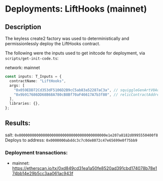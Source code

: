 # Deployments: LiftHooks (mainnet)

## Description

The keyless create2 factory was used to deterministically and permissionlessly deploy the LiftHooks contract.

The following were the inputs used to get initcode for deployment, via `scripts/get-init-code.ts`:

network: mainnet

```typescript
const inputs: T_Inputs = {
  contractName: "LiftHooks",
  args: [
    "0x059EDD72Cd353dF5106D2B9cC5ab83a52287aC3a", // squiggleGenArtV0Address
    "0x9b917686DD68B68A780cB8Bf70aF46617A7b3f80", // relicContractAddress
  ],
  libraries: {},
};
```

## Results:

salt: `0x0000000000000000000000000000000000000000e1e207a8182d0995550400f8`
Deploys to address: `0x0000000abddc3c7c0de8072c47e65699e0f75bb9`

### Deployment transactions:

- mainnet: https://etherscan.io/tx/0xd849cd31ea1a50fe8520ad391cbd174078b78e174bb14e29b5cc3aa061ac943f

